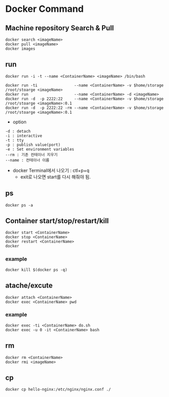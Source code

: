 
# Docker Command
## Machine repository Search & Pull
```
docker search <imageName>
docker pull <imageName>
docker images
```

## run
```
docker run -i -t --name <ContainerName> <imageName> /bin/bash

docker run -ti                --name <ContainerName> -v $home/storage /root/stoarge <imageName>
docker run                    --name <ContainerName> -d <imageName>
docker run -d  -p 2222:22     --name <ContainerName> -v $home/storage /root/stoarge <imageName>:0.1
docker run -d  -p 2222:22 -rm --name <ContainerName> -v $home/storage /root/stoarge <imageName>:0.1
```
- option
```
-d : detach
-i : interactive
-t : tty
-p : publish value(port)
-e : Set environment variables
--rm : 기존 컨테이너 지우기
--name : 컨테이너 이름
```

* docker Terminal에서 나오기 :  ctl+p+q
    - exit로 나오면 start를 다시 해줘야 됨.



## ps
```
docker ps -a
```


## Container start/stop/restart/kill
```
docker start <ContainerName>
docker stop <ContainerName>
docker restart <ContainerName>
docker
```
### example
```
docker kill $(docker ps -q)
```

## atache/excute
```
docker attach <ContainerName>
docker exec <ContainerName> pwd
```

### example
```
docker exec -ti <ContainerName> do.sh
docker exec -u 0 -it <ContainerName> bash
```

## rm
```
docker rm <ContainerName>
docker rmi <imageName>
```

## cp
```
docker cp hello-nginx:/etc/nginx/nginx.conf ./
```

